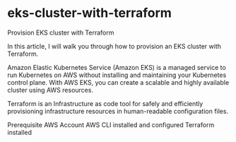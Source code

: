# eks-cluster-with-terraform
Provision EKS cluster with Terraform

In this article, I will walk you through how to provision an EKS cluster with Terraform.

Amazon Elastic Kubernetes Service (Amazon EKS) is a managed service to run Kubernetes on AWS without installing and maintaining your Kubernetes control plane. With AWS EKS, you can create a scalable and highly available cluster using AWS resources.

Terraform is an Infrastructure as code tool for safely and efficiently provisioning infrastructure resources in human-readable configuration files.

Prerequisite
AWS Account
AWS CLI installed and configured
Terraform installed
